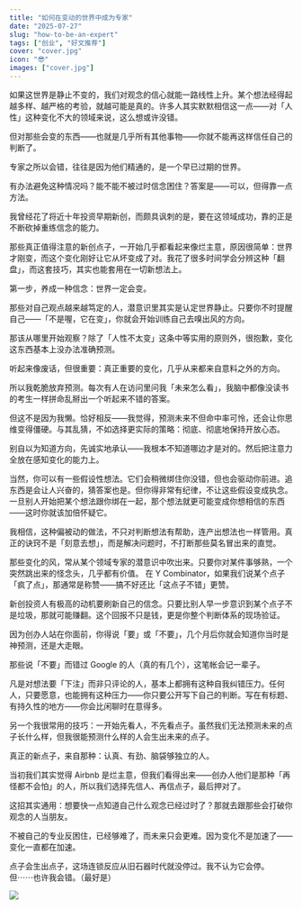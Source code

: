 ```yaml
---
title: "如何在变动的世界中成为专家"
date: "2025-07-27"
slug: "how-to-be-an-expert"
tags: ["创业", "好文推荐"]
cover: "cover.jpg"
icon: "😎"
images: ["cover.jpg"]
---
```

如果这世界是静止不变的，我们对观念的信心就能一路线性上升。某个想法经得起越多样、越严格的考验，就越可能是真的。许多人其实默默相信这一点——对「人性」这种变化不大的领域来说，这么想或许没错。



但对那些会变的东西——也就是几乎所有其他事物——你就不能再这样信任自己的判断了。



专家之所以会错，往往是因为他们精通的，是一个早已过期的世界。



有办法避免这种情况吗？能不能不被过时信念困住？答案是——可以，但得靠一点方法。



我曾经花了将近十年投资早期新创，而颇具讽刺的是，要在这领域成功，靠的正是不断砍掉重练信念的能力。



那些真正值得注意的新创点子，一开始几乎都看起来像烂主意，原因很简单：世界才刚变，而这个变化刚好让它从坏变成了对。我花了很多时间学会分辨这种「翻盘」，而这套技巧，其实也能套用在一切新想法上。



第一步，养成一种信念：世界一定会变。



那些对自己观点越来越笃定的人，潜意识里其实是认定世界静止。只要你不时提醒自己——「不是喔，它在变」，你就会开始训练自己去嗅出风的方向。



那该从哪里开始观察？除了「人性不太变」这条中等实用的原则外，很抱歉，变化这东西基本上没办法准确预测。



听起来像废话，但很重要：真正重要的变化，几乎从来都来自意料之外的方向。



所以我乾脆放弃预测。每次有人在访问里问我「未来怎么看」，我脑中都像没读书的考生一样拼命乱掰出一个听起来不错的答案。



但这不是因为我懒。恰好相反——我觉得，预测未来不但命中率可怜，还会让你思维变得僵硬。与其乱猜，不如选择更实际的策略：彻底、彻底地保持开放心态。



别自以为知道方向，先诚实地承认——我根本不知道哪边才是对的。然后把注意力全放在感知变化的能力上。



当然，你可以有一些假设性想法。它们会稍微绑住你没错，但也会驱动你前进。追东西是会让人兴奋的，猜答案也是。但你得非常有纪律，不让这些假设变成执念。
一旦别人开始把某个想法跟你绑在一起，那个想法就更可能变成你想相信的东西——这时你就该加倍怀疑它。



我相信，这种偏被动的做法，不只对判断想法有帮助，连产出想法也一样管用。真正的诀窍不是「刻意去想」，而是解决问题时，不打断那些莫名冒出来的直觉。



那些变化的风，常从某个领域专家的潜意识中吹出来。只要你对某件事够熟，一个突然跳出来的怪念头，几乎都有价值。
在 Y Combinator，如果我们说某个点子「疯了点」，那通常是称赞——搞不好还比「这点子不错」更赞。



新创投资人有极高的动机要刷新自己的信念。只要比别人早一步意识到某个点子不是垃圾，那就可能赚翻。这个回报不只是钱，更是你整个判断体系的现场验证。



因为创办人站在你面前，你得说「要」或「不要」，几个月后你就会知道你当时是神预测，还是大走眼。



那些说「不要」而错过 Google 的人（真的有几个），这笔帐会记一辈子。



凡是对想法要「下注」而非只评论的人，基本上都拥有这种自我纠错压力。任何人，只要愿意，也能拥有这种压力——你只要公开写下自己的判断。写在有标题、有持久性的地方——你会比闲聊时在意得多。



另一个我很常用的技巧：一开始先看人，不先看点子。虽然我们无法预测未来的点子长什么样，但我很能预测什么样的人会生出未来的点子。



真正的新点子，来自那种：认真、有劲、脑袋够独立的人。



当初我们其实觉得 Airbnb 是烂主意，但我们看得出来——创办人他们是那种「再怪都不会怕」的人，所以我们选择先信人、再信点子，最后押对了。



这招其实通用：想要快一点知道自己什么观念已经过时了？那就去跟那些会打破你观念的人当朋友。



不被自己的专业反困住，已经够难了，而未来只会更难。因为变化不是加速了——变化一直都在加速。



点子会生出点子，这场连锁反应从旧石器时代就没停过。我不认为它会停。
但⋯⋯也许我会错。（最好是）




![](https://prod-files-secure.s3.us-west-2.amazonaws.com/112d0858-5090-4d34-a606-b75eb8d65fd2/46476355-9cf3-4e99-9b7a-3531bc426380/1000202064.png?X-Amz-Algorithm=AWS4-HMAC-SHA256&X-Amz-Content-Sha256=UNSIGNED-PAYLOAD&X-Amz-Credential=ASIAZI2LB46675ZVROWS%2F20250918%2Fus-west-2%2Fs3%2Faws4_request&X-Amz-Date=20250918T201415Z&X-Amz-Expires=3600&X-Amz-Security-Token=IQoJb3JpZ2luX2VjEEkaCXVzLXdlc3QtMiJGMEQCICXDyj9lbwIH6vm9DQPXeFEpr%2F5qqNA1nRCEKq1YTe66AiBK%2B4upWNmvE27ACaCsSwDsBtPmr3UU3Ufduq%2BLTrN5dCqIBAjC%2F%2F%2F%2F%2F%2F%2F%2F%2F%2F8BEAAaDDYzNzQyMzE4MzgwNSIMxO7y7UzZhb4ZMQxJKtwDqTAEkiB5fK2lRzKpBE12aH6a20SsyCXoIj2wRWP8Sk8QGFyMXOk%2B05lEsiIGKR63uqNCTAC6ZiB8lQIvm59S7Ktii8%2Bzu9pGo1VcqcnAncwC84LXWPvDnMaRaifMmEumNJ8mJsC66gfCXd5QgWd7dY9E4OeaNKDvF3juRbhSsShtt7nRFYyok31o4RWFCK6N5j8BtLRxqlGMvjRd99gGgd0bULSCYPJXdxbTAck%2BzE7v4EB7m%2Be9g1aYhAJyQcFCYivzefsVN8JloaB6DagCFr6a38U6%2FtwYHT7LIJ1nne7pXBxcOzIQJGJFjQdJmeWzuJOencdBf3WAQtBfbNvaRBGUKFoJG9Li%2FNxeWMumAHCJr%2FDU2HavqnQveePNrBLhmUaJB0F97%2BT7dzP01EbQQrIXA9LUK94AO3i0wYkqXxvWmjeTJ9JYmwHiQ%2FY5Ln%2BoLg5nZxd%2Fh90SiPzkIahnEUk5ZB2BEn2euflDEDX2j%2FuNW8cRN3Hpa%2Fg1tfFrwu0PMAAMAZnTdV0%2F7tq4AcTwkeKg5aP%2F%2FcZnijiMgzgCqSTVBDdJcQsU579HD9X%2FOCUdke1xYIlqXMVSUpT3HF5pZGsg2M2PCrKGOjYT500GK%2BZSfkIGq%2BL%2Fe5VTtkYww%2FSwxgY6pgGENO5jfnphwMIZ%2F0yfmBLlqUfhTiXqQmTaUfBxhVV2dlh%2F2Cvtu0jlFGRCwDH3dhWQn3K7RgMhhWyO0ikZT9Wd7yJ8QMr4sMn4XoWydiaqbqgofh%2FjUP403XT9Z03fKvtAik2Q84IAeo07%2FIodeNQgNlL09YCZUfkte%2BKtwrZLD97yDj0vIOT0kK627TIJF%2F5rnENl%2BYseZMYMoZf5cF5w3lmx2cwb&X-Amz-Signature=912270414f1d27c97721bd66bc1cf451a4d79fbedf285e20cfcc50002bcb292b&X-Amz-SignedHeaders=host&x-amz-checksum-mode=ENABLED&x-id=GetObject)

